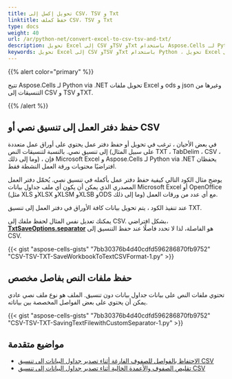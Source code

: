 ```yaml
---
title: تحويل إكسل إلى CSV، TSV و Txt
linktitle: حفظ كملف CSV، TSV و Txt
type: docs
weight: 40
url: /ar/python-net/convert-excel-to-csv-tsv-and-txt/
description: تحويل Excel إلى CSV وTSV وTxt باستخدام Aspose.Cells لـ Python via .NET API.
keywords: تحويل Excel إلى CSV وTSV وTxt باستخدام Python ، تحويل Excel إلى CSV وTSV وTxt بلغة Python via NET ، تحويل دفتر العمل إلى CSV وTSV وTxt بلغة Python.
---
```


{{% alert color="primary" %}}

تتيح Aspose.Cells لـ Python via .NET تحويل ملفات Excel و ods و json وغيرها من التنسيقات إلى CSV و TSV وTXT.

{{% /alert %}}

## **حفظ دفتر العمل إلى تنسيق نصي أو CSV**

في بعض الأحيان ، ترغب في تحويل أو حفظ دفتر عمل يحتوي على أوراق عمل متعددة إلى تنسيق نصي. بالنسبة لتنسيقات النص (على سبيل المثال TXT ، TabDelim ، CSV ، وما إلى ذلك) ، فإن Microsoft Excel و Aspose.Cells لـ Python via .NET يحفظان افتراضيًا محتويات ورقة العمل النشطة فقط.

يوضح مثال الكود التالي كيفية حفظ دفتر عمل بأكمله في تنسيق نصي. يُحمّل دفتر العمل المصدري الذي يمكن أن يكون أي ملف جداول بيانات Microsoft Excel أو OpenOffice (مثل XLS وXLSX وXLSM وXLSB وODS وما إلى ذلك) مع أي عدد من ورقات العمل.

عند تنفيذ الكود ، يتم تحويل بيانات كافة الأوراق في دفتر العمل إلى تنسيق TXT.

يمكنك تعديل نفس المثال لحفظ ملفك إلى CSV. بشكل افتراضي، [**TxtSaveOptions.separator**](https://reference.aspose.com/cells/python-net/aspose.cells/txtsaveoptions/separator/) هو الفاصلة، لذا لا تحدد فاصلًا عند حفظ التنسيق إلى CSV.

{{< gist "aspose-cells-gists" "7bb30376b4d40cdfd596286870fb9752" "CSV-TSV-TXT-SaveWorkbookToTextCSVFormat-1.py" >}}

## **حفظ ملفات النص بفاصل مخصص**

تحتوي ملفات النص على بيانات جداول بيانات دون تنسيق. الملف هو نوع ملف نصي عادي يمكن أن يحتوي على بعض الفواصل المخصصة بين بياناته.

{{< gist "aspose-cells-gists" "7bb30376b4d40cdfd596286870fb9752" "CSV-TSV-TXT-SavingTextFilewithCustomSeparator-1.py" >}}


## **مواضيع متقدمة**
- [الاحتفاظ بالفواصل للصفوف الفارغة أثناء تصدير جداول البيانات إلى تنسيق CSV](/cells/ar/python-net/keep-separators-for-blank-rows-while-exporting-spreadsheets-to-csv-format/)
- [تقليص الصفوف والأعمدة الخالية أثناء تصدير جداول البيانات إلى تنسيق CSV](/cells/ar/python-net/trim-leading-blank-rows-and-columns-while-exporting-spreadsheets-to-csv-format/)
